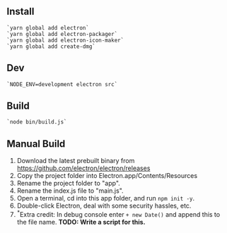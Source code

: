 ## Install
    `yarn global add electron`
    `yarn global add electron-packager`
    `yarn global add electron-icon-maker`
    `yarn global add create-dmg`

## Dev
    `NODE_ENV=development electron src`

## Build
    `node bin/build.js`

## Manual Build
1. Download the latest prebuilt binary from https://github.com/electron/electron/releases
1. Copy the project folder into Electron.app/Contents/Resources
1. Rename the project folder to "app".
1. Rename the index.js file to "main.js".
1. Open a terminal, cd into this app folder, and run `npm init -y`.
1. Double-click Electron, deal with some security hassles, etc.
1. <sup>\*</sup>Extra credit: In debug console enter `+ new Date()` and append this to the file name.
__TODO: Write a script for this.__
